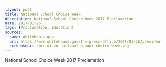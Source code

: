 ```yaml
---
layout: post
title: National School Choice Week
description: National School Choice Week 2017 Proclamation
date: 2017-01-26
tags: [Proclamation, Education]
sources: 
- name: WhiteHouse.gov
  url: https://www.whitehouse.gov/the-press-office/2017/01/26/president-trump-releases-national-school-choice-week-proclamation
  screenshot: 2017-01-26-national-school-choice-week.png
---
```

National School Choice Week 2017 Proclamation